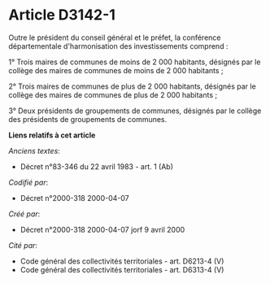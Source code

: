 # Article D3142-1

Outre le président du conseil général et le préfet, la conférence départementale d'harmonisation des investissements
comprend :

1° Trois maires de communes de moins de 2 000 habitants, désignés par le collège des maires de communes de moins de 2 000
habitants ;

2° Trois maires de communes de plus de 2 000 habitants, désignés par le collège des maires de communes de plus de 2 000
habitants ;

3° Deux présidents de groupements de communes, désignés par le collège des présidents de groupements de communes.

**Liens relatifs à cet article**

_Anciens textes_:

  - Décret n°83-346 du 22 avril 1983 - art. 1 (Ab)

_Codifié par_:

  - Décret n°2000-318 2000-04-07

_Créé par_:

  - Décret n°2000-318 2000-04-07 jorf 9 avril 2000

_Cité par_:

  - Code général des collectivités territoriales - art. D6213-4 (V)
  - Code général des collectivités territoriales - art. D6313-4 (V)
